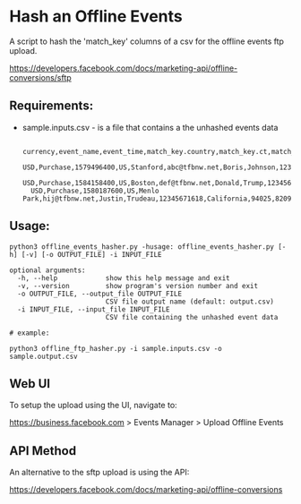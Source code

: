 # Hash an Offline Events

A script to hash the 'match_key' columns of a csv for the offline events ftp upload.

https://developers.facebook.com/docs/marketing-api/offline-conversions/sftp

## Requirements:

* sample.inputs.csv - is a file that contains a the unhashed events data
  ```
    currency,event_name,event_time,match_key.country,match_key.ct,match_key.email,match_key.fn,match_key.ln,match_key.phone,match_key.st,match_key.zip,value
    USD,Purchase,1579496400,US,Stanford,abc@tfbnw.net,Boris,Johnson,12345673423,California,94305,127374
    USD,Purchase,1584158400,US,Boston,def@tfbnw.net,Donald,Trump,12345672857,Massachusetts,02117,84413
    USD,Purchase,1580187600,US,Menlo Park,hij@tfbnw.net,Justin,Trudeau,12345671618,California,94025,82092
  ```
  
## Usage:

```
python3 offline_events_hasher.py -husage: offline_events_hasher.py [-h] [-v] [-o OUTPUT_FILE] -i INPUT_FILE

optional arguments:
  -h, --help            show this help message and exit
  -v, --version         show program's version number and exit
  -o OUTPUT_FILE, --output_file OUTPUT_FILE
                        CSV file output name (default: output.csv)
  -i INPUT_FILE, --input_file INPUT_FILE
                        CSV file containing the unhashed event data
```

```
# example:

python3 offline_ftp_hasher.py -i sample.inputs.csv -o sample.output.csv
```

## Web UI

To setup the upload using the UI, navigate to:

https://business.facebook.com > Events Manager > Upload Offline Events

## API Method

An alternative to the sftp upload is using the API:

https://developers.facebook.com/docs/marketing-api/offline-conversions
